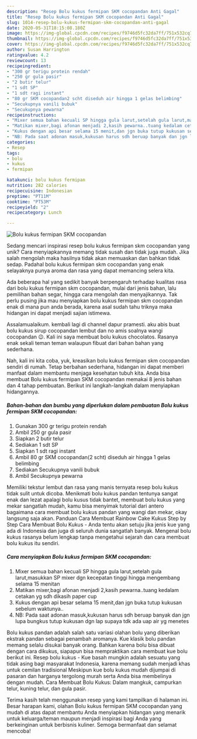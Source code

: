```yaml
---
description: "Resep Bolu kukus fermipan SKM cocopandan Anti Gagal"
title: "Resep Bolu kukus fermipan SKM cocopandan Anti Gagal"
slug: 1014-resep-bolu-kukus-fermipan-skm-cocopandan-anti-gagal
date: 2020-05-31T18:15:08.180Z
image: https://img-global.cpcdn.com/recipes/f9746d5fc32da7ff/751x532cq70/bolu-kukus-fermipan-skm-cocopandan-foto-resep-utama.jpg
thumbnail: https://img-global.cpcdn.com/recipes/f9746d5fc32da7ff/751x532cq70/bolu-kukus-fermipan-skm-cocopandan-foto-resep-utama.jpg
cover: https://img-global.cpcdn.com/recipes/f9746d5fc32da7ff/751x532cq70/bolu-kukus-fermipan-skm-cocopandan-foto-resep-utama.jpg
author: Susan Harrington
ratingvalue: 4.2
reviewcount: 13
recipeingredient:
- "300 gr terigu protein rendah"
- "250 gr gula pasir"
- "2 butir telur"
- "1 sdt SP"
- "1 sdt ragi instant"
- "80 gr SKM cocopandan2 scht diseduh air hingga 1 gelas belimbing"
- "Secukupnya vanili bubuk"
- "Secukupnya pewarna"
recipeinstructions:
- "Mixer semua bahan kecuali SP hingga gula larut,setelah gula larut,masukkan SP mixer dgn kecepatan tinggi hingga mengembang selama 15 menitan"
- "Matikan mixer,bagi afonan menjadi 2,kasih pewarna..tuang kedalam cetakan yg sdh dikasih paper cup"
- "Kukus dengan api besar selama 15 menit,dan jgn buka tutup kukusan sebelum waktunya.."
- "NB: Pada saat adonan masuk,kukusan harus sdh beruap banyak dan jgn lupa bungkus tutup kukusan dgn lap supaya tdk ada uap air yg menetes"
categories:
- Resep
tags:
- bolu
- kukus
- fermipan

katakunci: bolu kukus fermipan 
nutrition: 282 calories
recipecuisine: Indonesian
preptime: "PT11M"
cooktime: "PT53M"
recipeyield: "2"
recipecategory: Lunch

---
```



![Bolu kukus fermipan SKM cocopandan](https://img-global.cpcdn.com/recipes/f9746d5fc32da7ff/751x532cq70/bolu-kukus-fermipan-skm-cocopandan-foto-resep-utama.jpg)

Sedang mencari inspirasi resep bolu kukus fermipan skm cocopandan yang unik? Cara menyiapkannya memang tidak susah dan tidak juga mudah. Jika salah mengolah maka hasilnya tidak akan memuaskan dan bahkan tidak sedap. Padahal bolu kukus fermipan skm cocopandan yang enak selayaknya punya aroma dan rasa yang dapat memancing selera kita.

Ada beberapa hal yang sedikit banyak berpengaruh terhadap kualitas rasa dari bolu kukus fermipan skm cocopandan, mulai dari jenis bahan, lalu pemilihan bahan segar, hingga cara mengolah dan menyajikannya. Tak perlu pusing jika mau menyiapkan bolu kukus fermipan skm cocopandan enak di mana pun anda berada, karena asal sudah tahu triknya maka hidangan ini dapat menjadi sajian istimewa.

Assalamualaikum. kembali lagi di channel dapur pramesti. aku abis buat bolu kukus sirup cocopandan lembut dan no amis soalnya wangi cocopandan 😉. Kali ini saya membuat bolu kukus chocolatos. Rasanya enak sekali teman teman walaupun fibuat dari bahan bahan yang sederhana.


Nah, kali ini kita coba, yuk, kreasikan bolu kukus fermipan skm cocopandan sendiri di rumah. Tetap berbahan sederhana, hidangan ini dapat memberi manfaat dalam membantu menjaga kesehatan tubuh kita. Anda bisa membuat Bolu kukus fermipan SKM cocopandan memakai 8 jenis bahan dan 4 tahap pembuatan. Berikut ini langkah-langkah dalam menyiapkan hidangannya.

<!--inarticleads1-->

##### Bahan-bahan dan bumbu yang diperlukan dalam pembuatan Bolu kukus fermipan SKM cocopandan:

1. Gunakan 300 gr terigu protein rendah
1. Ambil 250 gr gula pasir
1. Siapkan 2 butir telur
1. Sediakan 1 sdt SP
1. Siapkan 1 sdt ragi instant
1. Ambil 80 gr SKM cocopandan(2 scht) diseduh air hingga 1 gelas belimbing
1. Sediakan Secukupnya vanili bubuk
1. Ambil Secukupnya pewarna


Memiliki tekstur lembut dan rasa yang manis ternyata resep bolu kukus tidak sulit untuk dicoba. Menikmati bolu kukus pandan tentunya sangat enak dan lezat apalagi bolu kusus tidak bantet, membuat bolu kukus yang mekar sangatlah mudah, kamu bisa menyimak tutorial dari antero bagaimana cara membuat bolu kukus pandan yang wangi dan mekar, okay langsung saja akan. Panduan Cara Membuat Rainbow Cake Kukus Step by Step Cara Membuat Bolu Kukus - Anda tentu akan setuju jika jenis kue yang ada di Indonesia dan juga di seluruh dunia sangatlah banyak. Mengenal bolu kukus rasanya belum lengkap tanpa mengetahui sejarah dan cara membuat bolu kukus itu sendiri. 

<!--inarticleads2-->

##### Cara menyiapkan Bolu kukus fermipan SKM cocopandan:

1. Mixer semua bahan kecuali SP hingga gula larut,setelah gula larut,masukkan SP mixer dgn kecepatan tinggi hingga mengembang selama 15 menitan
1. Matikan mixer,bagi afonan menjadi 2,kasih pewarna..tuang kedalam cetakan yg sdh dikasih paper cup
1. Kukus dengan api besar selama 15 menit,dan jgn buka tutup kukusan sebelum waktunya..
1. NB: Pada saat adonan masuk,kukusan harus sdh beruap banyak dan jgn lupa bungkus tutup kukusan dgn lap supaya tdk ada uap air yg menetes


Bolu kukus pandan adalah salah satu variasi olahan bolu yang diberikan ekstrak pandan sebagai penambah aromanya. Kue klasik bolu pandan memang selalu disukai banyak orang. Bahkan karena bolu bisa dibuat dengan cara dikukus, siapapun bisa mempraktikan cara membuat kue bolu berikut ini. Resep bolu kukus - Kue basah mungkin adalah sesuatu yang tidak asing bagi masyarakat Indonesia, karena memang sudah menjadi khas untuk cemilan tradisional Meskipun kue bolu kukus mudah dijumpai di pasaran dan harganya tergolong murah serta Anda bisa membelinya dengan mudah. Cara Membuat Bolu Kukus: Dalam mangkuk, campurkan telur, kuning telur, dan gula pasir. 

Terima kasih telah menggunakan resep yang kami tampilkan di halaman ini. Besar harapan kami, olahan Bolu kukus fermipan SKM cocopandan yang mudah di atas dapat membantu Anda menyiapkan hidangan yang menarik untuk keluarga/teman maupun menjadi inspirasi bagi Anda yang berkeinginan untuk berbisnis kuliner. Semoga bermanfaat dan selamat mencoba!
